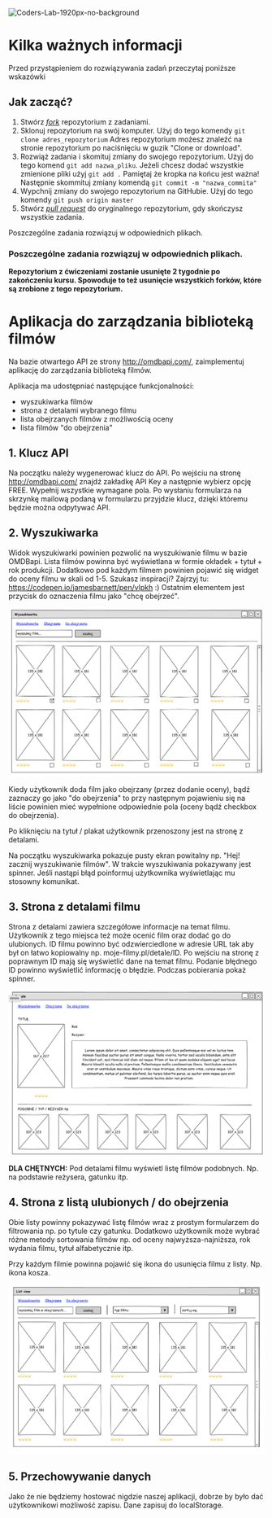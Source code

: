 ![Coders-Lab-1920px-no-background](https://user-images.githubusercontent.com/152855/73064373-5ed69780-3ea1-11ea-8a71-3d370a5e7dd8.png)

# Kilka ważnych informacji

Przed przystąpieniem do rozwiązywania zadań przeczytaj poniższe wskazówki

## Jak zacząć?

1. Stwórz [*fork*](https://guides.github.com/activities/forking/) repozytorium z zadaniami.
2. Sklonuj repozytorium na swój komputer. Użyj do tego komendy `git clone adres_repozytorium`
Adres repozytorium możesz znaleźć na stronie repozytorium po naciśnięciu w guzik "Clone or download".
3. Rozwiąż zadania i skomituj zmiany do swojego repozytorium. Użyj do tego komend `git add nazwa_pliku`.
Jeżeli chcesz dodać wszystkie zmienione pliki użyj `git add .` 
Pamiętaj że kropka na końcu jest ważna!
Następnie skommituj zmiany komendą `git commit -m "nazwa_commita"`
4. Wypchnij zmiany do swojego repozytorium na GitHubie.  Użyj do tego komendy `git push origin master`
5. Stwórz [*pull request*](https://help.github.com/articles/creating-a-pull-request) do oryginalnego repozytorium, gdy skończysz wszystkie zadania.

Poszczególne zadania rozwiązuj w odpowiednich plikach.

### Poszczególne zadania rozwiązuj w odpowiednich plikach.

**Repozytorium z ćwiczeniami zostanie usunięte 2 tygodnie po zakończeniu kursu. Spowoduje to też usunięcie wszystkich forków, które są zrobione z tego repozytorium.**


# Aplikacja do zarządzania biblioteką filmów

Na bazie otwartego API ze strony http://omdbapi.com/, zaimplementuj aplikację do zarządzania biblioteką filmów.

Aplikacja ma udostępniać następujące funkcjonalności:

- wyszukiwarka filmów
- strona z detalami wybranego filmu
- lista obejrzanych filmów z możliwością oceny
- lista filmów "do obejrzenia"

## 1. Klucz API
Na początku należy wygenerować klucz do API. Po wejściu na stronę http://omdbapi.com/ znajdź zakładkę API Key a następnie wybierz opcję FREE. Wypełnij wszystkie wymagane pola. Po wysłaniu formularza na skrzynkę mailową podaną w formularzu przyjdzie klucz, dzięki któremu będzie można odpytywać API.

## 2. Wyszukiwarka
Widok wyszukiwarki powinien pozwolić na wyszukiwanie filmu w bazie OMDBapi. Lista filmów powinna być wyświetlana w formie okładek + tytuł + rok produkcji. Dodatkowo pod każdym filmem powinien pojawić się widget do oceny filmu w skali od 1-5. Szukasz inspiracji? Zajrzyj tu: https://codepen.io/jamesbarnett/pen/vlpkh :) Ostatnim elementem jest przycisk do oznaczenia filmu jako "chcę obejrzeć".

![images/warsztat1](images/warsztat1.png)

Kiedy użytkownik doda film jako obejrzany (przez dodanie oceny), bądź zaznaczy go jako "do obejrzenia" to przy następnym pojawieniu się na liście powinien mieć wypełnione odpowiednie pola (oceny bądź checkbox do obejrzenia).

Po kliknięciu na tytuł / plakat użytkownik przenoszony jest na stronę z detalami.

Na początku wyszukiwarka pokazuje pusty ekran powitalny np. "Hej! zacznij wyszukiwanie filmów". W trakcie wyszukiwania pokazywany jest spinner. Jeśli nastąpi błąd poinformuj użytkownika wyświetlając mu stosowny komunikat.

## 3. Strona z detalami filmu
Strona z detalami zawiera szczegółowe informacje na temat filmu. Użytkownik z tego miejsca też może ocenić film oraz dodać go do ulubionych. ID filmu powinno być odzwierciedlone w adresie URL tak aby był on łatwo kopiowalny np. moje-filmy.pl/detale/ID. Po wejściu na stronę z poprawnym ID mają się wyświetlić dane na temat filmu. Podanie błędnego ID powinno wyświetlić informację o błędzie. Podczas pobierania pokaż spinner.

![images/warsztat2](images/warsztat2.png)

**DLA CHĘTNYCH:**
Pod detalami filmu wyświetl listę filmów podobnych. Np. na podstawie reżysera, gatunku itp.

## 4. Strona z listą ulubionych / do obejrzenia
Obie listy powinny pokazywać listę filmów wraz z prostym formularzem do filtrowania np. po tytule czy gatunku. Dodatkowo użytkownik może wybrać różne metody sortowania filmów np. od oceny najwyższa-najniższa, rok wydania filmu, tytuł alfabetycznie itp.

Przy każdym filmie powinna pojawić się ikona do usunięcia filmu z listy. Np. ikona kosza.

![images/warsztat3](images/warsztat3.png)

## 5. Przechowywanie danych
Jako że nie będziemy hostować nigdzie naszej aplikacji, dobrze by było dać użytkownikowi możliwość zapisu. Dane zapisuj do localStorage.